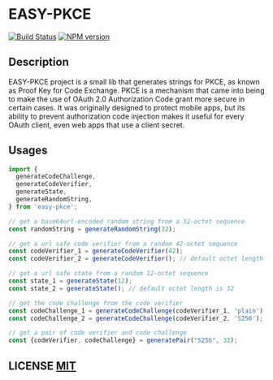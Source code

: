 # EASY-PKCE #

[![Build Status](https://github.com/ringcentral/easy-pkce/workflows/CI%20Pipeline/badge.svg?branch=develop)](https://github.com/ringcentral/easy-pkce/actions)
[![NPM version](https://img.shields.io/npm/v/@ringcentral/easy-pkce.svg?style=flat-square)](https://www.npmjs.com/package/@ringcentral/easy-pkce)
## Description ##

EASY-PKCE project is a small lib that generates strings for PKCE, as known as Proof Key for Code Exchange. PKCE is a mechanism that came into being to make the use of OAuth 2.0 Authorization Code grant more secure in certain cases. It was originally designed to protect mobile apps, but its ability to prevent authorization code injection makes it useful for every OAuth client, even web apps that use a client secret.

## Usages ##

```ts
import {
  generateCodeChallenge,
  generateCodeVerifier,
  generateState,
  generateRandomString,
} from 'easy-pkce';

// get a base64url-encoded random string from a 32-octet sequence
const randomString = generateRandomString(32);

// get a url safe code verifier from a random 42-octet sequence
const codeVerifier_1 = generateCodeVerifier(42);
const codeVerifier_2 = generateCodeVerifier(); // default octet length is 32

// get a url safe state from a random 12-octet sequence
const state_1 = generateState(12);
const state_2 = generateState(); // default octet length is 32

// get the code challenge from the code verifier
const codeChallenge_1 = generateCodeChallenge(codeVerifier_1, 'plain'); // plain version
const codeChallenge_2 = generateCodeChallenge(codeVerifier_2, 'S256'); // S256 version

// get a pair of code verifier and code challenge
const {codeVerifier, codeChallenge} = generatePair("S256", 32);
```

## LICENSE [MIT](LICENSE) ##